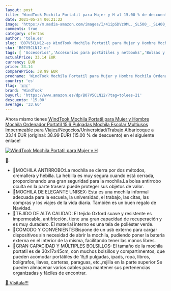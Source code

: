 ```yaml
---
layout: post
title: 'WindTook Mochila Portatil para Mujer y H al 15.00 % de descuento'
date: 2021-05-24 00:21:22
image: 'https://m.media-amazon.com/images/I/41ipSDVz9ML._SL500_._SL400_.jpg'
comments: true
category: ofertas
author: 'tole.es'
slug: 'B07V5CLN12-es WindTook Mochila Portatil para Mujer y Hombre Mochila...'
sku: 'B07V5CLN12-es'
tags: [ 'Accesorios','Accesorios para portátiles y netbooks','Bolsas y fundas para portátiles y netbooks','Informática','Mochilas para portátiles y netbooks','escolar','mochila','windtook', ]
actualPrice: 33.14 EUR
currency: EUR
price: 33.14
comparePrice: 38.99 EUR
prodname: 'WindTook Mochila Portatil para Mujer y Hombre Mochila Ordenador Portatil 15.6 Pulgadas Mochila Escolar Multiusos Impermeable para Viajes/Negocios/Universidad/Trabajo Albaricoque'
country: 'es'
flag: '🇪🇸'
brand: 'WindTook'
buyurl: 'https://www.amazon.es/dp/B07V5CLN12/?tag=tolees-21'
descuento: '15.00'
average: '33.66'
---
```


Ahora mismo tienes [WindTook Mochila Portatil para Mujer y Hombre Mochila Ordenador Portatil 15.6 Pulgadas Mochila Escolar Multiusos Impermeable para Viajes/Negocios/Universidad/Trabajo Albaricoque](https://www.amazon.es/dp/B07V5CLN12/?tag=tolees-21) a 33.14 EUR (original: 38.99 EUR) (15.00 %  de descuento) en el siguiente enlace!

[![WindTook Mochila Portatil para Mujer y H](https://m.media-amazon.com/images/I/41ipSDVz9ML._SL500_._SL400_.jpg)](https://www.amazon.es/dp/B07V5CLN12/?tag=tolees-21)

🔎:

- 🎈MOCHILA ANTIRROBO:La mochila se cierra por dos métodos, cremallera y hebilla. La hebilla es muy segura cuando está cerrada, proporcionando una gran seguridad para la mochila.La bolsa antirrobo oculta en la parte trasera puede proteger sus objetos de valor.
- 🎈MOCHILA DE ELEGANTE UNISEX: Esta es una mochila informal adecuada para la escuela, la universidad, el trabajo, las citas, las compras y los viajes de la vida diaria. También es un buen regalo de Navidad.
- 🎈TEJIDO DE ALTA CALIDAD: El tejido Oxford suave y resistente es impermeable, antifricción, tiene una gran capacidad de recuperación y es muy duradero. El material interno es una tela de poliéster verde.
- 🎈CÓMODO Y CONVENIENTE:Bispone de un usb externo para cargar dispositivos sin necesidad de abrir la mochila, pudiendo poner la bateria externa en el interior de la misma, facilitando tener las manos libres.
- 🎈GRAN CAPACIDAD Y MÚLTIPLES BOLSILLOS: El tamaño de la mochila portatil es de 30x17x45cm, con muchos bolsillos y compartimentos, que pueden acomodar portátiles de 15,6 pulgadas, ipads, ropa, libros, bolígrafos, llaves, carteras, paraguas, etc.,rejilla en la parte superior Se pueden almacenar varios cables para mantener sus pertenencias organizadas y fáciles de encontrar.

[🛒 Visítala!!!](https://www.amazon.es/dp/B07V5CLN12/?tag=tolees-21)
